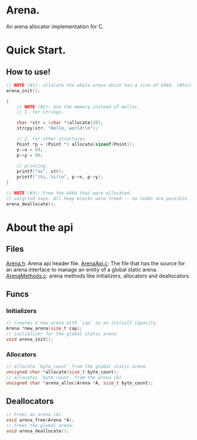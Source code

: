 # Arena.
An arena allocator implementation for C.

# Quick Start.
## How to use!
```c
// NOTE (#1): allocate the whole arena which has a size of 64kb. (Which u can change btw.)
arena_init();

{
    // NOTE (#2): Use the memory instead of malloc.
    // 1. for strings.

    char *str = (char *)allocate(20);
    strcpy(str, "Hello, world!\n");

    // 2. for other structures.
    Point *p = (Point *) allocate(sizeof(Point));
    p->x = 69;
    p->y = 96;
    
    // printing.
    printf("%s", str);
    printf("(%i, %i)\n", p->x, p->y);
}

// NOTE (#3): Free the 64kb that were allocated.
// valgrind says: All heap blocks were freed -- no leaks are possible
arena_deallocate();
```

# About the api
## Files

[Arena.h](https://github.com/Hossin-Azmoud/Arena/blob/main/src/Arena.h): Arena api header file.
[ArenaApi.c](https://github.com/Hossin-Azmoud/Arena/blob/main/src/ArenaApi.c): The file that has the source for an arena interface to manage an entity of a global static arena.
[ArenaMethods.c](https://github.com/Hossin-Azmoud/Arena/blob/main/src/Arena.h): arena methods like initializers, allocators and deallocators.

## Funcs
### Initializers
```c
// Creates a new arena with `cap` as an initiall capacity.
Arena *new_arena(size_t cap);
// initializer for the global static arena.
void arena_init();
```
### Allocators

```c
// allocate `byte_count` from the global static arena.
unsigned char *allocate(size_t byte_count);
// allocates `byte_count` from the arena (A)
unsigned char *arena_alloc(Arena *A, size_t byte_count);
```
## Deallocators
```c
// Frees an arena (A).
void arena_free(Arena *A);
// Frees the global arena.
void arena_deallocate();
```
